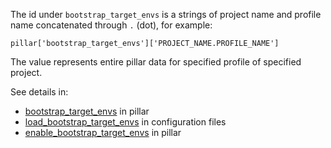 
The id under `bootstrap_target_envs` is a strings of project name and profile
name concatenated through `.` (dot), for example:
```
pillar['bootstrap_target_envs']['PROJECT_NAME.PROFILE_NAME']
```

The value represents entire pillar data for specified profile of specified
project.

See details in:
* [bootstrap_target_envs][1] in pillar
* [load_bootstrap_target_envs][2] in configuration files
* [enable_bootstrap_target_envs][3] in pillar

[1]: docs/pillars/common/bootstrap_target_envs/readme.md
[2]: docs/configs/common/this_system_keys/load_bootstrap_target_envs/readme.md
[3]: docs/pillars/bootstrap/system_features/bootstrap_configuration/enable_bootstrap_target_envs/readme.md

